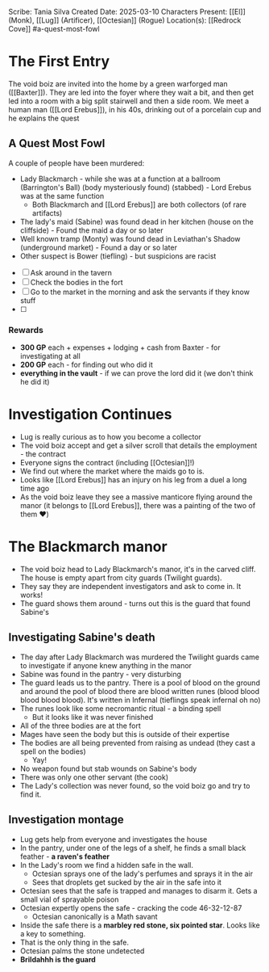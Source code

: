 Scribe: Tania Silva
Created Date: 2025-03-10
Characters Present: [[El]] (Monk), [[Lug]] (Artificer), [[Octesian]] (Rogue)
Location(s): [[Redrock Cove]]
#a-quest-most-fowl
# The First Entry
The void boiz are invited into the home by a green warforged man ([[Baxter]]). They are led into the foyer where they wait a bit, and then get led into a room with a big split stairwell and then a side room.
We meet a human man ([[Lord Erebus]]), in his 40s, drinking out of a porcelain cup and he explains the quest
## A Quest Most Fowl
A couple of people have been murdered:
- Lady Blackmarch - while she was at a function at a ballroom (Barrington's Ball) (body mysteriously found) (stabbed) - Lord Erebus was at the same function
	- Both Blackmarch and [[Lord Erebus]] are both collectors (of rare artifacts)
- The lady's maid (Sabine) was found dead in her kitchen (house on the cliffside) - Found the maid a day or so later
- Well known tramp (Monty) was found dead in Leviathan's Shadow (underground market) - Found a day or so later
- Other suspect is Bower (tiefling) - but suspicions are racist

- [ ] Ask around in the tavern
- [ ] Check the bodies in the fort
- [ ] Go to the market in the morning and ask the servants if they know stuff
- [ ] 
### Rewards
- **300 GP** each + expenses + lodging + cash from Baxter - for investigating at all
- **200 GP** each - for finding out who did it
- **everything in the vault** - if we can prove the lord did it (we don't think he did it)
# Investigation Continues
- Lug is really curious as to how you become a collector
- The void boiz accept and get a silver scroll that details the employment - the contract
- Everyone signs the contract (including [[Octesian]]!)
- We find out where the market where the maids go to is.
- Looks like [[Lord Erebus]] has an injury on his leg from a duel a long time ago
- As the void boiz leave they see a massive manticore flying around the manor (it belongs to [[Lord Erebus]], there was a painting of the two of them ❤️)
# The Blackmarch manor
- The void boiz head to Lady Blackmarch's manor, it's in the carved cliff. The house is empty apart from city guards (Twilight guards).
- They say they are independent investigators and ask to come in. It works!
- The guard shows them around - turns out this is the guard that found Sabine's
## Investigating Sabine's death
- The day after Lady Blackmarch was murdered the Twilight guards came to investigate if anyone knew anything in the manor
- Sabine was found in the pantry - very disturbing
- The guard leads us to the pantry. There is a pool of blood on the ground and around the pool of blood there are blood written runes (blood blood blood blood blood). It's written in Infernal (tieflings speak infernal oh no)
- The runes look like some necromantic ritual - a binding spell
	- But it looks like it was never finished
- All of the three bodies are at the fort
- Mages have seen the body but this is outside of their expertise
- The bodies are all being prevented from raising as undead (they cast a spell on the bodies)
	- Yay!
- No weapon found but stab wounds on Sabine's body
- There was only one other servant (the cook)
- The Lady's collection was never found, so the void boiz go and try to find it.
## Investigation montage
- Lug gets help from everyone and investigates the house
- In the pantry, under one of the legs of a shelf, he finds a small black feather - **a raven's feather**
- In the Lady's room we find a hidden safe in the wall.
	- Octesian sprays one of the lady's perfumes and sprays it in the air
	- Sees that droplets get sucked by the air in the safe into it
- Octesian sees that the safe is trapped and manages to disarm it. Gets a small vial of sprayable poison
- Octesian expertly opens the safe - cracking the code 46-32-12-87
	- Octesian canonically is a Math savant
- Inside the safe there is a **marbley red stone, six pointed star**. Looks like a key to something.
- That is the only thing in the safe.
- Octesian palms the stone undetected
- **Brildahhh is the guard**